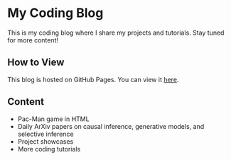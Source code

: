 # My Coding Blog

This is my coding blog where I share my projects and tutorials. Stay tuned for more content!

## How to View

This blog is hosted on GitHub Pages. You can view it [here](https://yibin-uni.github.io/coding-blog/).

## Content

- Pac-Man game in HTML
- Daily ArXiv papers on causal inference, generative models, and selective inference
- Project showcases
- More coding tutorials